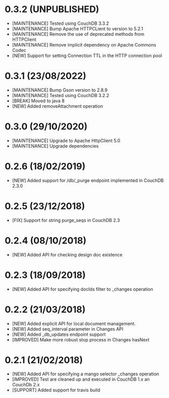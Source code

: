 # 0.3.2 (UNPUBLISHED)
- [MAINTENANCE] Tested using CouchDB 3.3.2
- [MAINTENANCE] Bump Apache HTTPCLient to version to 5.2.1
- [MAINTENANCE] Remove the use of deprecated methods from HTTPClient
- [MAINTENANCE] Remove implicit dependency on Apache Commons Codec
- [NEW] Support for setting Connection TTL in the HTTP connection pool

# 0.3.1 (23/08/2022)
- [MAINTENANCE] Bump Gson version to 2.8.9
- [MAINTENANCE] Tested using CouchDB 3.2.2
- [BREAK] Moved to java 8
- [NEW] Added removeAttachment operation

# 0.3.0 (29/10/2020)
- [MAINTENANCE] Upgrade to Apache HttpClient 5.0
- [MAINTENANCE] Upgrade dependencies 

# 0.2.6 (18/02/2019)
- [NEW] Added support for /db/_purge endpoint implemented in CouchDB 2.3.0

# 0.2.5 (23/12/2018)
- [FIX] Support for string purge_seqs in CouchDB 2.3

# 0.2.4 (08/10/2018)
- [NEW] Added API for checking design doc existence

# 0.2.3 (18/09/2018)
- [NEW] Added API for specifying docIds filter to _changes operation

# 0.2.2 (21/03/2018)
- [NEW] Added explicit API for local document management.
- [NEW] Added seq_interval parameter in Changes API
- [NEW] Added _db_updates endpoint support
- [IMPROVED] Make more robust stop process in Changes hasNext

# 0.2.1 (21/02/2018)
- [NEW] Added API for specifying a mango selector _changes operation
- [IMPROVED] Test are cleaned up and executed in CouchDB 1.x an CouchDb 2.x
- [SUPPORT] Added support for travis build
